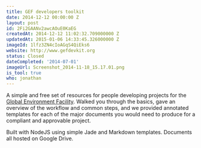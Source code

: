 ```yaml
---
title: GEF developers toolkit
date: 2014-12-12 00:00:00 Z
layout: post
id: 2Fi2GAANv2awcAOuE0KaEG
createdAt: 2014-12-12 11:02:32.709000000 Z
updatedAt: 2015-01-06 14:33:45.326000000 Z
imageId: 1lfz3ZN4cIoAGqS4QiEks6
website: http://www.gefdevkit.org
status: Closed
dateCompleted: '2014-07-01'
imageUrl: Screenshot_2014-11-18_15.17.01.png
is_tool: true
who: jonathan
---
```


A simple and free set of resources for people developing projects for the [Global Environment Facility](http://thegef.org). Walked you through the basics, gave an overview of the workflow and common steps, and we provided annotated templates for each of the major documents you would need to produce for a compliant and approvable project. 

Built with NodeJS using simple Jade and Markdown templates. Documents all hosted on Google Drive.